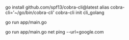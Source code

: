 go install github.com/spf13/cobra-cli@latest
alias cobra-cli='~/go/bin/cobra-cli'
cobra-cli init cli_golang

go run app/main.go

go run app/main.go net ping --url=google.com